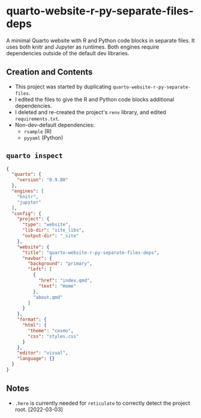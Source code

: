 # quarto-website-r-py-separate-files-deps

A minimal Quarto website with R and Python code blocks in separate files. It uses both knitr and Jupyter as runtimes. Both engines require dependencies outside of the default dev libraries.

## Creation and Contents

- This project was started by duplicating `quarto-website-r-py-separate-files`.
- I edited the files to give the R and Python code blocks additional dependencies.
- I deleted and re-created the project's `renv` library, and edited `requirements.txt`.
- Non-dev-default dependencies:
  - `rsample` (R)
  - `pyyaml` (Python)

## `quarto inspect`

```json
{
  "quarto": {
    "version": "0.9.80"
  },
  "engines": [
    "knitr",
    "jupyter"
  ],
  "config": {
    "project": {
      "type": "website",
      "lib-dir": "site_libs",
      "output-dir": "_site"
    },
    "website": {
      "title": "quarto-website-r-py-separate-files-deps",
      "navbar": {
        "background": "primary",
        "left": [
          {
            "href": "index.qmd",
            "text": "Home"
          },
          "about.qmd"
        ]
      }
    },
    "format": {
      "html": {
        "theme": "cosmo",
        "css": "styles.css"
      }
    },
    "editor": "visual",
    "language": {}
  }
}
```

## Notes

- `.here` is currently needed for `reticulate` to correctly detect the project root. [2022-03-03]
